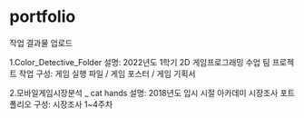 # portfolio
작업 결과물 업로드

1.Color_Detective_Folder
설명: 2022년도 1학기 2D 게임프로그래밍 수업 팀 프로젝트 작업
구성: 게임 실행 파일 / 게임 포스터 / 게임 기획서

2.모바일게임시장분석 _ cat hands
설명: 2018년도 입시 시절 아카데미 시장조사 포트폴리오 
구성: 시장조사 1~4주차